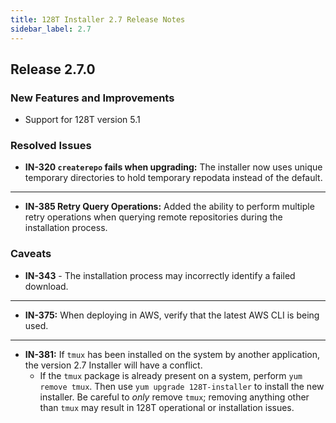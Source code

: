 ```yaml
---
title: 128T Installer 2.7 Release Notes
sidebar_label: 2.7
---
```


## Release 2.7.0

### New Features and Improvements

- Support for 128T version 5.1

### Resolved Issues

- **IN-320 `createrepo` fails when upgrading:** The installer now uses unique temporary directories to hold temporary repodata instead of the default.
------
- **IN-385 Retry Query Operations:** Added the ability to perform multiple retry operations when querying remote repositories during the installation process. 

### Caveats

- **IN-343** - The installation process may incorrectly identify a failed download.
------
- **IN-375:** When deploying in AWS, verify that the latest AWS CLI is being used. 
------
- **IN-381:** If `tmux` has been installed on the system by another application, the version 2.7 Installer will have a conflict. 
	- If the `tmux` package is already present on a system, perform `yum remove tmux`. Then use `yum upgrade 128T-installer` to install the new installer. Be careful to _only_ remove `tmux`; removing anything other than `tmux` may result in 128T operational or installation issues.  
